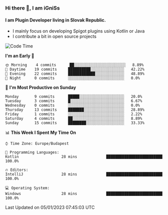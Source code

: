 ### Hi there 👋, I am iGniSs

#### I am Plugin Developer living in Slovak Republic.
- I mainly focus on developing Spigot plugins using Kotlin or Java
- I contribute a bit in open source projects

<!--START_SECTION:waka-->
![Code Time](http://img.shields.io/badge/Code%20Time-998%20hrs%2044%20mins-blue)

**I'm an Early 🐤** 

```text
🌞 Morning    4 commits      ██░░░░░░░░░░░░░░░░░░░░░░░   8.89% 
🌆 Daytime    19 commits     ██████████░░░░░░░░░░░░░░░   42.22% 
🌃 Evening    22 commits     ████████████░░░░░░░░░░░░░   48.89% 
🌙 Night      0 commits      ░░░░░░░░░░░░░░░░░░░░░░░░░   0.0%

```
📅 **I'm Most Productive on Sunday** 

```text
Monday       9 commits      █████░░░░░░░░░░░░░░░░░░░░   20.0% 
Tuesday      3 commits      █░░░░░░░░░░░░░░░░░░░░░░░░   6.67% 
Wednesday    0 commits      ░░░░░░░░░░░░░░░░░░░░░░░░░   0.0% 
Thursday     13 commits     ███████░░░░░░░░░░░░░░░░░░   28.89% 
Friday       1 commits      ░░░░░░░░░░░░░░░░░░░░░░░░░   2.22% 
Saturday     4 commits      ██░░░░░░░░░░░░░░░░░░░░░░░   8.89% 
Sunday       15 commits     ████████░░░░░░░░░░░░░░░░░   33.33%

```


📊 **This Week I Spent My Time On** 

```text
⌚︎ Time Zone: Europe/Budapest

💬 Programming Languages: 
Kotlin                   28 mins             █████████████████████████   100.0%

🔥 Editors: 
IntelliJ                 28 mins             █████████████████████████   100.0%

💻 Operating System: 
Windows                  28 mins             █████████████████████████   100.0%

```


 Last Updated on 05/01/2023 07:45:03 UTC
<!--END_SECTION:waka-->